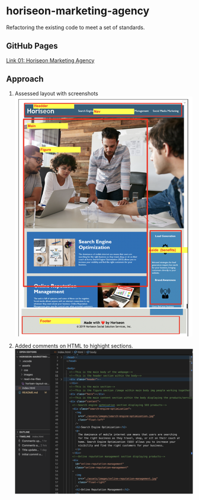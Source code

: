# horiseon-marketing-agency

Refactoring the existing code to meet a set of standards.

## GitHub Pages

[Link 01: Horiseon Marketing Agency ](https://floydcv.github.io/horiseon-marketing-agency/)

## Approach

1. Assessed layout with screenshots
   ![Horisen Layout](/assets/read-me-files/horisen-layout-ss01.png "Horisen layout image screenshot")

2. Added comments on HTML to highight sections.
   ![Horisen Comments](/assets/read-me-files/horisen-html-comments01.png "horisen html comments screenshot")
